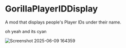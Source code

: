 # GorillaPlayerIDDisplay
A mod that displays people's Player IDs under their name.

oh yeah and its cyan

![Screenshot 2025-06-09 164359](https://github.com/user-attachments/assets/9ced961e-150f-4c7b-ab35-f13e2e2f1e38)
